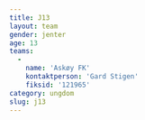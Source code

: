```yaml
---
title: J13
layout: team
gender: jenter
age: 13
teams:
  -
    name: 'Askøy FK'
    kontaktperson: 'Gard Stigen'
    fiksid: '121965'
category: ungdom
slug: j13
---
```

